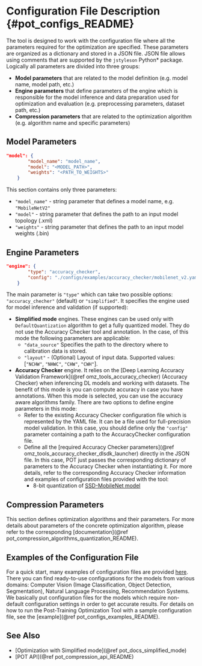 # Configuration File Description {#pot_configs_README}
The tool is designed to work with the configuration file where all the parameters required for the optimization are specified. These parameters are organized as a dictionary and stored in
a JSON file. JSON file allows using comments that are supported by the `jstyleson` Python* package.
Logically all parameters are divided into three groups:
- **Model parameters** that are related to the model definition (e.g. model name, model path, etc.)
- **Engine parameters** that define parameters of the engine which is responsible for the model inference and data preparation used for optimization and evaluation (e.g. preprocessing parameters, dataset path, etc.)
- **Compression parameters** that are related to the optimization algorithm (e.g. algorithm name and specific parameters)

## Model Parameters

```json
"model": {
        "model_name": "model_name",
        "model": "<MODEL_PATH>",
        "weights": "<PATH_TO_WEIGHTS>"
    }
```

This section contains only three parameters:
- `"model_name"` - string parameter that defines a model name, e.g. `"MobileNetV2"`
- `"model"` - string parameter that defines the path to an input model topology (.xml)
- `"weights"` - string parameter that defines the path to an input model weights (.bin)

## Engine Parameters

```json
"engine": {
        "type": "accuracy_checker",
        "config": "./configs/examples/accuracy_checker/mobilenet_v2.yaml"
    }
```
The main parameter is `"type"` which can take two possible options: `"accuracy_checher"` (default) or `"simplified"`. It specifies the engine used for model inference and validation (if supported):
- **Simplified mode** engines. These engines can be used only with `DefaultQuantization` algorithm to get a fully quantized model. They do not use the Accuracy Checker tool and annotation. In the case, of this mode the following parameters are applicable:
  - `"data_source"` Specifies the path to the directory​ where to calibration data is stored.
  - `"layout"` - (Optional) Layout of input data. Supported values: [`"NCHW"`, `"NHWC"`, `"CHW"`, `"CWH"`]​.
- **Accuracy Checker** engine. It relies on the [Deep Learning Accuracy Validation Framework](@ref omz_tools_accuracy_checker) (Accuracy Checker) when inferencing DL models and working with datasets.
The benefit of this mode is you can compute accuracy in case you have annotations.  When this mode is selected, you can use the accuracy aware algorithms family.
There are two options to define engine parameters in this mode:
  - Refer to the existing Accuracy Checker configuration file which is represented by the YAML file. It can be a file used for full-precision model validation. In this case, you should define only the `"config"` parameter containing a path to the AccuracyChecker configuration file.
  - Define all the [required Accuracy Checker parameters](@ref omz_tools_accuracy_checker_dlsdk_launcher)
    directly in the JSON file. In this case, POT just passes the corresponding dictionary of parameters to the Accuracy Checker when instantiating it.
    For more details, refer to the corresponding Accuracy Checker information and examples of configuration files provided with the tool:
    - 8-bit quantization of [SSD-MobileNet model](https://github.com/openvinotoolkit/openvino/blob/master/tools/pot/configs/examples/quantization/object_detection/ssd_mobilenetv1_int8.json)

## Compression Parameters

This section defines optimization algorithms and their parameters. For more details about parameters of the concrete optimization algorithm, please refer to the corresponding
[documentation](@ref pot_compression_algorithms_quantization_README).

## Examples of the Configuration File

For a quick start, many examples of configuration files are provided [here](https://github.com/openvinotoolkit/openvino/blob/master/tools/pot/configs/examples). There you can find ready-to-use configurations for the models from various domains: Computer Vision (Image
 Classification, Object Detection, Segmentation), Natural Language Processing, Recommendation Systems. We basically
 put configuration files for the models which require non-default configuration settings in order to get accurate results.
For details on how to run the Post-Training Optimization Tool with a sample configuration file, see the [example](@ref pot_configs_examples_README).

## See Also
* [Optimization with Simplified mode](@ref pot_docs_simplified_mode)
* [POT API](@ref pot_compression_api_README)

